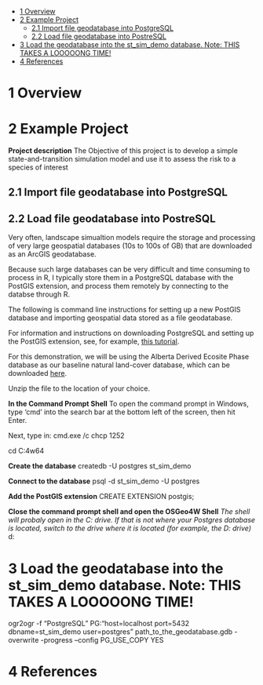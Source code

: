 - <a href="#overview" id="toc-overview">1 Overview</a>
- <a href="#example-project" id="toc-example-project">2 Example
  Project</a>
  - <a href="#import-file-geodatabase-into-postgresql"
    id="toc-import-file-geodatabase-into-postgresql">2.1 Import file
    geodatabase into PostgreSQL</a>
  - <a href="#load-file-geodatabase-into-postresql"
    id="toc-load-file-geodatabase-into-postresql">2.2 Load file geodatabase
    into PostreSQL</a>
- <a
  href="#load-the-geodatabase-into-the-st_sim_demo-database.-note-this-takes-a-looooong-time"
  id="toc-load-the-geodatabase-into-the-st_sim_demo-database.-note-this-takes-a-looooong-time">3
  Load the geodatabase into the st_sim_demo database. Note: THIS TAKES A
  LOOOOONG TIME!</a>
- <a href="#references" id="toc-references">4 References</a>

# 1 Overview

# 2 Example Project

**Project description** The Objective of this project is to develop a
simple state-and-transition simulation model and use it to assess the
risk to a species of interest

## 2.1 Import file geodatabase into PostgreSQL

## 2.2 Load file geodatabase into PostreSQL

Very often, landscape simualtion models require the storage and
processing of very large geospatial databases (10s to 100s of GB) that
are downloaded as an ArcGIS geodatabase.

Because such large databases can be very difficult and time consuming to
process in R, I typically store them in a PostgreSQL database with the
PostGIS extension, and process them remotely by connecting to the
databse through R.

The following is command line instructions for setting up a new PostGIS
database and importing geospatial data stored as a file geodatabase.

For information and instructions on downloading PostgreSQL and setting
up the PostGIS extension, see, for example, [this
tutorial](https://postgis.net/workshops/postgis-intro/installation.html).

For this demonstration, we will be using the Alberta Derived Ecosite
Phase database as our baseline natural land-cover database, which can be
downloaded
[here](https://open.alberta.ca/opendata/gda-ae37f83c-c994-47a9-b2f0-39ba1da0e64c).

Unzip the file to the location of your choice.

**In the Command Prompt Shell** To open the command prompt in Windows,
type ‘cmd’ into the search bar at the bottom left of the screen, then
hit Enter.

Next, type in: cmd.exe /c chcp 1252

cd C:4w64

**Create the database** createdb -U postgres st_sim_demo

**Connect to the database** psql -d st_sim_demo -U postgres

**Add the PostGIS extension** CREATE EXTENSION postgis;

**Close the command prompt shell and open the OSGeo4W Shell** *The shell
will probaly open in the C: drive. If that is not where your Postgres
database is located, switch to the drive where it is located (for
example, the D: drive)* d:

# 3 Load the geodatabase into the st_sim_demo database. Note: THIS TAKES A LOOOOONG TIME!

ogr2ogr -f “PostgreSQL” PG:“host=localhost port=5432 dbname=st_sim_demo
user=postgres” path_to_the_geodatabase.gdb -overwrite -progress –config
PG_USE_COPY YES

# 4 References

<div id="refs">

</div>

<!--chapter:end:index.Rmd-->

